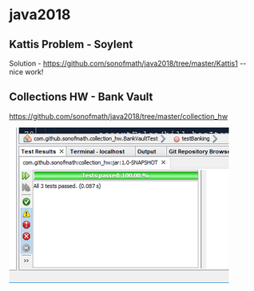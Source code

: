# java2018

## Kattis Problem - Soylent
Solution - https://github.com/sonofmath/java2018/tree/master/Kattis1
  -- nice work!
  
## Collections HW - Bank Vault
https://github.com/sonofmath/java2018/tree/master/collection_hw

<img src="collection_hw/PassesTests.PNG">
